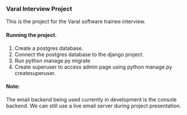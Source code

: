 ### Varal Interview Project
This is the project for the Varal software trainee interview.

#### Running the project.
1. Create a postgres database.
2. Connect the postgres database to the django project.
3. Run python manage.py migrate
4. Create superuser to access admin page using python manage.py createsuperuser.


#### Note:
The email backend being used currently in development is the console backend.
We can still use a live email server during project presentation.
